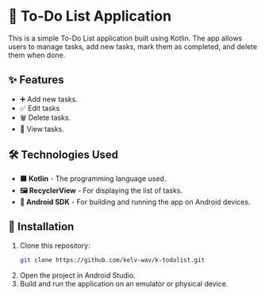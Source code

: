 # 📝 To-Do List Application

This is a simple To-Do List application built using Kotlin. The app allows users to manage tasks, add new tasks, mark them as completed, and delete them when done.

## ✨ Features

- ➕ Add new tasks.
- ✅ Edit tasks 
- 🗑️ Delete tasks.
- 📜 View tasks.

## 🛠️ Technologies Used

- **🟧 Kotlin** - The programming language used.
- **🖼️ RecyclerView** - For displaying the list of tasks.
- **📱 Android SDK** - For building and running the app on Android devices.

## 🚀 Installation

1. Clone this repository:  
    ```bash
    git clone https://github.com/kelv-wav/k-todolist.git
    ```
2. Open the project in Android Studio.
3. Build and run the application on an emulator or physical device.

